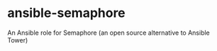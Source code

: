 ansible-semaphore
=================

An Ansible role for Semaphore (an open source alternative to Ansible Tower)
